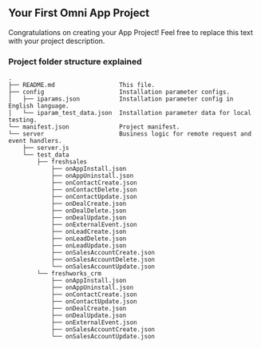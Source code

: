 ## Your First Omni App Project

Congratulations on creating your App Project! Feel free to replace this text with your project description.

### Project folder structure explained

    .
    ├── README.md                  This file.
    ├── config                     Installation parameter configs.
    │   ├── iparams.json           Installation parameter config in English language.
    │   └── iparam_test_data.json  Installation parameter data for local testing.
    └── manifest.json              Project manifest.
    └── server                     Business logic for remote request and event handlers.
        ├── server.js
        └── test_data
            ├── freshsales
                ├── onAppInstall.json
                ├── onAppUninstall.json
                ├── onContactCreate.json
                ├── onContactDelete.json
                ├── onContactUpdate.json
                ├── onDealCreate.json
                ├── onDealDelete.json
                ├── onDealUpdate.json
                ├── onExternalEvent.json
                ├── onLeadCreate.json
                ├── onLeadDelete.json
                ├── onLeadUpdate.json
                ├── onSalesAccountCreate.json
                ├── onSalesAccountDelete.json
                └── onSalesAccountUpdate.json
            └── freshworks_crm
                ├── onAppInstall.json
                ├── onAppUninstall.json
                ├── onContactCreate.json
                ├── onContactUpdate.json
                ├── onDealCreate.json
                ├── onDealUpdate.json
                ├── onExternalEvent.json
                ├── onSalesAccountCreate.json
                └── onSalesAccountUpdate.json

